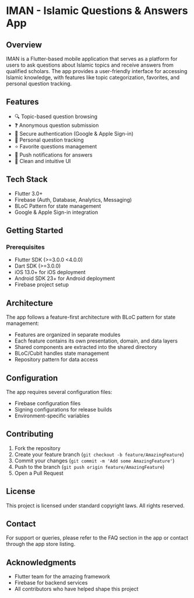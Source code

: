 # IMAN - Islamic Questions & Answers App

## Overview

IMAN is a Flutter-based mobile application that serves as a platform for users to ask questions about Islamic topics and receive answers from qualified scholars. The app provides a user-friendly interface for accessing Islamic knowledge, with features like topic categorization, favorites, and personal question tracking.

## Features

- 🔍 Topic-based question browsing
- ❓ Anonymous question submission
- 🔐 Secure authentication (Google & Apple Sign-in)
- 👤 Personal question tracking
- ⭐ Favorite questions management
- 🔔 Push notifications for answers
- 🌙 Clean and intuitive UI

## Tech Stack

- Flutter 3.0+
- Firebase (Auth, Database, Analytics, Messaging)
- BLoC Pattern for state management
- Google & Apple Sign-in integration

## Getting Started

### Prerequisites

- Flutter SDK (>=3.0.0 <4.0.0)
- Dart SDK (>=3.0.0)
- iOS 13.0+ for iOS deployment
- Android SDK 23+ for Android deployment
- Firebase project setup

## Architecture

The app follows a feature-first architecture with BLoC pattern for state management:

- Features are organized in separate modules
- Each feature contains its own presentation, domain, and data layers
- Shared components are extracted into the shared directory
- BLoC/Cubit handles state management
- Repository pattern for data access

## Configuration

The app requires several configuration files:

- Firebase configuration files
- Signing configurations for release builds
- Environment-specific variables

## Contributing

1. Fork the repository
2. Create your feature branch (`git checkout -b feature/AmazingFeature`)
3. Commit your changes (`git commit -m 'Add some AmazingFeature'`)
4. Push to the branch (`git push origin feature/AmazingFeature`)
5. Open a Pull Request

## License

This project is licensed under standard copyright laws. All rights reserved.

## Contact

For support or queries, please refer to the FAQ section in the app or contact through the app store listing.

## Acknowledgments

- Flutter team for the amazing framework
- Firebase for backend services
- All contributors who have helped shape this project
